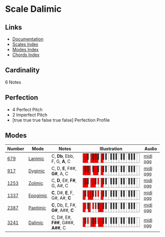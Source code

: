 # Scale Dalimic

## Links

- [Documentation](index.md)
- [Scales Index](Scales.md)
- [Modes Index](Modes.md)
- [Chords Index](Chords.md)

## Cardinality

6 Notes

## Perfection

- 4 Perfect Pitch
- 2 Imperfect Pitch
- [true true true false true false] Perfection Profile

## Modes

| Number | Mode | Notes | Illustration | Audio |
|--------|------|-------|--------------|-------|
| [679](https://ianring.com/musictheory/scales/679) | [Lanimic](ModeLanimic.md) | C, **Db**, Ebb, F, G, **A**, C | ![CNaturalLanimic](ModeCNaturalLanimic.png) | [midi](ModeCNaturalLanimic.mid) [ogg](ModeCNaturalLanimic.ogg) | 
| [917](https://ianring.com/musictheory/scales/917) | [Dygimic](ModeDygimic.md) | C, D, **E**, F##, **G#**, A, C | ![CNaturalDygimic](ModeCNaturalDygimic.png) | [midi](ModeCNaturalDygimic.mid) [ogg](ModeCNaturalDygimic.ogg) | 
| [1253](https://ianring.com/musictheory/scales/1253) | [Zolimic](ModeZolimic.md) | C, **D**, E#, **F#**, G, A#, C | ![CNaturalZolimic](ModeCNaturalZolimic.png) | [midi](ModeCNaturalZolimic.mid) [ogg](ModeCNaturalZolimic.ogg) | 
| [1337](https://ianring.com/musictheory/scales/1337) | [Epogimic](ModeEpogimic.md) | **C**, D#, **E**, F, G#, A#, **C** | ![CNaturalEpogimic](ModeCNaturalEpogimic.png) | [midi](ModeCNaturalEpogimic.mid) [ogg](ModeCNaturalEpogimic.ogg) | 
| [2387](https://ianring.com/musictheory/scales/2387) | [Paptimic](ModePaptimic.md) | **C**, Db, E, F#, **G#**, A##, **C** | ![CNaturalPaptimic](ModeCNaturalPaptimic.png) | [midi](ModeCNaturalPaptimic.mid) [ogg](ModeCNaturalPaptimic.ogg) | 
| [3241](https://ianring.com/musictheory/scales/3241) | [Dalimic](ModeDalimic.md) | C, D#, E#, **F##**, G###, **A##**, C | ![CNaturalDalimic](ModeCNaturalDalimic.png) | [midi](ModeCNaturalDalimic.mid) [ogg](ModeCNaturalDalimic.ogg) | 
